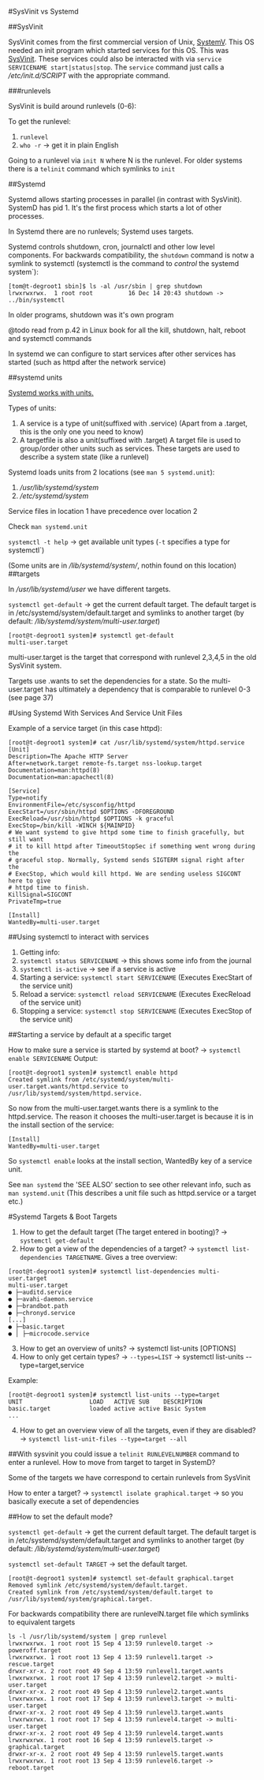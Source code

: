 #SysVinit vs Systemd

##SysVinit

SysVinit comes from the first commercial version of Unix, [SystemV](https://en.wikipedia.org/wiki/UNIX_System_V). This OS needed an init program which started services for this OS. This was [SysVinit](https://en.wikipedia.org/wiki/Init). These services could also be interacted with via `service SERVICENAME start|status|stop`. The `service` command just calls a */etc/init.d/SCRIPT* with the appropriate command.

###runlevels

SysVinit is build around runlevels (0-6):

To get the runlevel:
1. `runlevel`
2. `who -r` -> get it in plain English

Going to a runlevel via `init N` where N is the runlevel. For older systems there is a `telinit` command which symlinks to `init`

##Systemd

Systemd allows starting processes in parallel (in contrast with SysVinit). SystemD has pid 1. It's the first process which starts a lot of other processes.

In Systemd there are no runlevels; Systemd uses targets.

Systemd controls shutdown, cron, journalctl and other low level components. For backwards compatibility, the `shutdown` command is notw a symlink to systemctl (systemctl is the command to *control* the systemd system`):

```
[tom@t-degroot1 sbin]$ ls -al /usr/sbin | grep shutdown
lrwxrwxrwx.  1 root root          16 Dec 14 20:43 shutdown -> ../bin/systemctl
```

In older programs, shutdown was it's own program

@todo read from p.42 in Linux book for all the kill, shutdown, halt, reboot and systemctl commands

In systemd we can configure to start services after other services has started (such as httpd after the network service)

##systemd units

[Systemd works with units.](https://www.digitalocean.com/community/tutorials/how-to-use-systemctl-to-manage-systemd-services-and-units) 

Types of units:

1. A service is a type of unit(suffixed with .service) (Apart from a .target, this is the only one you need to know)
2. A targetfile is also a unit(suffixed with .target) A target file is used to group/order other units such as services. These targets are used to describe a system state (like a runlevel)

Systemd loads units from 2 locations (see `man 5 systemd.unit`):
1. */usr/lib/systemd/system*
2. */etc/systemd/system*

Service files in location 1 have precedence over location 2

Check `man systemd.unit`

`systemctl -t help` -> get available unit types (`-t` specifies a type for systemctl`)

(Some units are in */lib/systemd/system/*, nothin found on this location)
##targets

In */usr/lib/systemd/user* we have different targets.

`systemctl get-default` -> get the current default target. The default target is in /etc/systemd/system/default.target and symlinks to another target (by default: */lib/systemd/system/multi-user.target*)

```
[root@t-degroot1 system]# systemctl get-default
multi-user.target
```

multi-user.target is the target that correspond with runlevel 2,3,4,5 in the old SysVinit system.

Targets use .wants to set the dependencies for a state. So the multi-user.target has ultimately a dependency that is comparable to runlevel 0-3 (see page 37)

#Using Systemd With Services And Service Unit Files

Example of a service target (in this case httpd):

```
[root@t-degroot1 system]# cat /usr/lib/systemd/system/httpd.service 
[Unit]
Description=The Apache HTTP Server
After=network.target remote-fs.target nss-lookup.target
Documentation=man:httpd(8)
Documentation=man:apachectl(8)

[Service]
Type=notify
EnvironmentFile=/etc/sysconfig/httpd
ExecStart=/usr/sbin/httpd $OPTIONS -DFOREGROUND
ExecReload=/usr/sbin/httpd $OPTIONS -k graceful
ExecStop=/bin/kill -WINCH ${MAINPID}
# We want systemd to give httpd some time to finish gracefully, but still want
# it to kill httpd after TimeoutStopSec if something went wrong during the
# graceful stop. Normally, Systemd sends SIGTERM signal right after the
# ExecStop, which would kill httpd. We are sending useless SIGCONT here to give
# httpd time to finish.
KillSignal=SIGCONT
PrivateTmp=true

[Install]
WantedBy=multi-user.target
```

##Using systemctl to interact with services

1. Getting info: 
  1. `systemctl status SERVICENAME` -> this shows some info from the journal
  2. `systemctl is-active` -> see if a service is active
2. Starting a service: `systemctl start SERVICENAME` (Executes ExecStart of the service unit)
3. Reload a service: `systemctl reload SERVICENAME` (Executes ExecReload of the service unit)
4. Stopping a service: `systemctl stop SERVICENAME` (Executes ExecStop of the service unit)

##Starting a service by default at a specific target

How to make sure a service is started by systemd at boot? -> `systemctl enable SERVICENAME` Output:

```
[root@t-degroot1 system]# systemctl enable httpd
Created symlink from /etc/systemd/system/multi-user.target.wants/httpd.service to /usr/lib/systemd/system/httpd.service.
```
So now from the multi-user.target.wants there is a symlink to the httpd.service. The reason it chooses the multi-user.target is because it is in the install section of the service:

```
[Install]
WantedBy=multi-user.target
```
So `systemctl enable` looks at the install section, WantedBy key of a service unit.

See `man systemd` the 'SEE ALSO' section to see other relevant info, such as `man systemd.unit` (This describes a unit file such as httpd.service or a target etc.)

#Systemd Targets & Boot Targets

1. How to get the default target (The target entered in booting)? -> `systemctl get-default`
2. How to get a view of the dependencies of a target? -> `systemctl list-dependencies TARGETNAME`. Gives a tree overview:

```
[root@t-degroot1 system]# systemctl list-dependencies multi-user.target
multi-user.target
● ├─auditd.service
● ├─avahi-daemon.service
● ├─brandbot.path
● ├─chronyd.service
[...]
● ├─basic.target
● │ ├─microcode.service
```

3. How to get an overview of units? -> systemctl list-units [OPTIONS]
  1. How to only get certain types? -> `--types=LIST` -> systemctl list-units --type=target,service

Example:

```
[root@t-degroot1 system]# systemctl list-units --type=target
UNIT                   LOAD   ACTIVE SUB    DESCRIPTION
basic.target           loaded active active Basic System
...
```

4. How to get an overview view of all the targets, even if they are disabled? -> `systemctl list-unit-files --type=target --all`

##With sysvinit you could issue a `telinit RUNLEVELNUMBER` command to enter a runlevel. How to move from target to target in SystemD?

Some of the targets we have correspond to certain runlevels from SysVinit

How to enter a target? -> `systemctl isolate graphical.target` -> so you basically execute a set of dependencies

##How to set the default mode?

`systemctl get-default` -> get the current default target. The default target is in /etc/systemd/system/default.target and symlinks to another target (by default: */lib/systemd/system/multi-user.target*)

`systemctl set-default TARGET` -> set the default target.

```
[root@t-degroot1 system]# systemctl set-default graphical.target
Removed symlink /etc/systemd/system/default.target.
Created symlink from /etc/systemd/system/default.target to /usr/lib/systemd/system/graphical.target.
```

For backwards compatibility there are runlevelN.target file which symlinks to equivalent targets

```
ls -l /usr/lib/systemd/system | grep runlevel
lrwxrwxrwx. 1 root root 15 Sep 4 13:59 runlevel0.target -> poweroff.target
lrwxrwxrwx. 1 root root 13 Sep 4 13:59 runlevel1.target -> rescue.target
drwxr-xr-x. 2 root root 49 Sep 4 13:59 runlevel1.target.wants
lrwxrwxrwx. 1 root root 17 Sep 4 13:59 runlevel2.target -> multi-user.target
drwxr-xr-x. 2 root root 49 Sep 4 13:59 runlevel2.target.wants
lrwxrwxrwx. 1 root root 17 Sep 4 13:59 runlevel3.target -> multi-user.target
drwxr-xr-x. 2 root root 49 Sep 4 13:59 runlevel3.target.wants
lrwxrwxrwx. 1 root root 17 Sep 4 13:59 runlevel4.target -> multi-user.target
drwxr-xr-x. 2 root root 49 Sep 4 13:59 runlevel4.target.wants
lrwxrwxrwx. 1 root root 16 Sep 4 13:59 runlevel5.target -> graphical.target
drwxr-xr-x. 2 root root 49 Sep 4 13:59 runlevel5.target.wants
lrwxrwxrwx. 1 root root 13 Sep 4 13:59 runlevel6.target -> reboot.target
```



